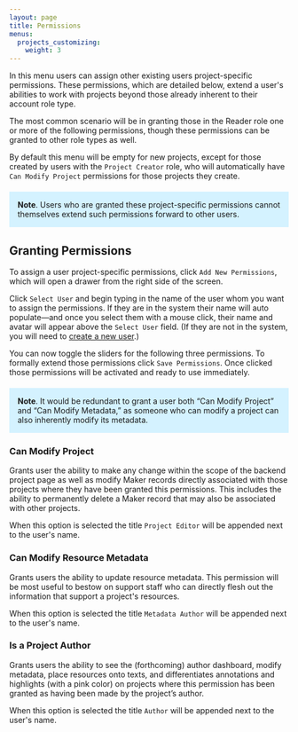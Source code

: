 ```yaml
---
layout: page
title: Permissions
menus:
  projects_customizing:
    weight: 3
---
```


In this menu users can assign other existing users project-specific permissions. These permissions, which are detailed below, extend a user's abilities to work with projects beyond those already inherent to their account role type.

The most common scenario will be in granting those in the Reader role one or more of the following permissions, though these permissions can be granted to other role types as well.

By default this menu will be empty for new projects, except for those created by users with the `Project Creator` role, who will automatically have `Can Modify Project` permissions for those projects they create.

<div style="background: #d4f2ff; margin: 20px 0; padding: 15px;">
<strong>Note</strong>. Users who are granted these project-specific permissions cannot themselves extend such permissions forward to other users.
</div>

## Granting Permissions

To assign a user project-specific permissions, click `Add New Permissions`, which will open a drawer from the right side of the screen.

Click `Select User` and begin typing in the name of the user whom you want to assign the permissions. If they are in the system their name will auto populate—and once you select them with a mouse click, their name and avatar will appear above the `Select User` field. (If they are not in the system, you will need to [create a new user](/docs/projects/accounts/creating.html).)

You can now toggle the sliders for the following three permissions. To formally extend those permissions click `Save Permissions`. Once clicked those permissions will be activated and ready to use immediately.

<div style="background: #d4f2ff; margin: 20px 0; padding: 15px;">
<strong>Note</strong>. It would be redundant to grant a user both “Can Modify Project” and “Can Modify Metadata,” as someone who can modify a project can also inherently modify its metadata.
</div>

### Can Modify Project

Grants user the ability to make any change within the scope of the backend project page as well as modify Maker records directly associated with those projects where they have been granted this permissions. This includes the ability to permanently delete a Maker record that may also be associated with other projects.

When this option is selected the title `Project Editor` will be appended next to the user's name.

### Can Modify Resource Metadata

Grants users the ability to update resource metadata. This permission will be most useful to bestow on support staff who can directly flesh out the information that support a project's resources.

When this option is selected the title `Metadata Author` will be appended next to the user's name.

### Is a Project Author

Grants users the ability to see the (forthcoming) author dashboard, modify metadata, place resources onto texts, and differentiates annotations and highlights (with a pink color) on projects where this permission has been granted as having been made by the project’s author.

When this option is selected the title `Author` will be appended next to the user's name.
